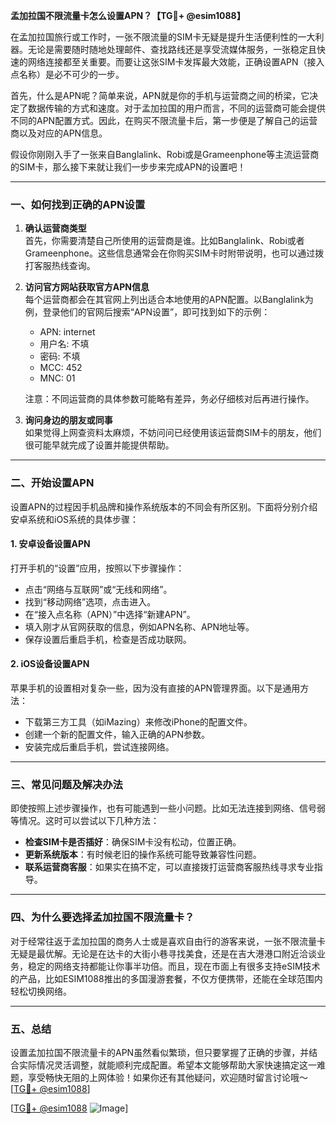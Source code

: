 **孟加拉国不限流量卡怎么设置APN？【TG💪+ @esim1088】**

在孟加拉国旅行或工作时，一张不限流量的SIM卡无疑是提升生活便利性的一大利器。无论是需要随时随地处理邮件、查找路线还是享受流媒体服务，一张稳定且快速的网络连接都至关重要。而要让这张SIM卡发挥最大效能，正确设置APN（接入点名称）是必不可少的一步。

首先，什么是APN呢？简单来说，APN就是你的手机与运营商之间的桥梁，它决定了数据传输的方式和速度。对于孟加拉国的用户而言，不同的运营商可能会提供不同的APN配置方式。因此，在购买不限流量卡后，第一步便是了解自己的运营商以及对应的APN信息。

假设你刚刚入手了一张来自Banglalink、Robi或是Grameenphone等主流运营商的SIM卡，那么接下来就让我们一步步来完成APN的设置吧！

---

### **一、如何找到正确的APN设置**
1. **确认运营商类型**  
   首先，你需要清楚自己所使用的运营商是谁。比如Banglalink、Robi或者Grameenphone。这些信息通常会在你购买SIM卡时附带说明，也可以通过拨打客服热线查询。

2. **访问官方网站获取官方APN信息**  
   每个运营商都会在其官网上列出适合本地使用的APN配置。以Banglalink为例，登录他们的官网后搜索“APN设置”，即可找到如下的示例：
   - APN: internet
   - 用户名: 不填
   - 密码: 不填
   - MCC: 452
   - MNC: 01

   注意：不同运营商的具体参数可能略有差异，务必仔细核对后再进行操作。

3. **询问身边的朋友或同事**  
   如果觉得上网查资料太麻烦，不妨问问已经使用该运营商SIM卡的朋友，他们很可能早就完成了设置并能提供帮助。

---

### **二、开始设置APN**
设置APN的过程因手机品牌和操作系统版本的不同会有所区别。下面将分别介绍安卓系统和iOS系统的具体步骤：

#### **1. 安卓设备设置APN**
打开手机的“设置”应用，按照以下步骤操作：
- 点击“网络与互联网”或“无线和网络”。
- 找到“移动网络”选项，点击进入。
- 在“接入点名称（APN）”中选择“新建APN”。
- 填入刚才从官网获取的信息，例如APN名称、APN地址等。
- 保存设置后重启手机，检查是否成功联网。

#### **2. iOS设备设置APN**
苹果手机的设置相对复杂一些，因为没有直接的APN管理界面。以下是通用方法：
- 下载第三方工具（如iMazing）来修改iPhone的配置文件。
- 创建一个新的配置文件，输入正确的APN参数。
- 安装完成后重启手机，尝试连接网络。

---

### **三、常见问题及解决办法**
即使按照上述步骤操作，也有可能遇到一些小问题。比如无法连接到网络、信号弱等情况。这时可以尝试以下几种方法：
- **检查SIM卡是否插好**：确保SIM卡没有松动，位置正确。
- **更新系统版本**：有时候老旧的操作系统可能导致兼容性问题。
- **联系运营商客服**：如果实在搞不定，可以直接拨打运营商客服热线寻求专业指导。

---

### **四、为什么要选择孟加拉国不限流量卡？**
对于经常往返于孟加拉国的商务人士或是喜欢自由行的游客来说，一张不限流量卡无疑是最优解。无论是在达卡的大街小巷寻找美食，还是在吉大港港口附近洽谈业务，稳定的网络支持都能让你事半功倍。而且，现在市面上有很多支持eSIM技术的产品，比如ESIM1088推出的多国漫游套餐，不仅方便携带，还能在全球范围内轻松切换网络。

---

### **五、总结**
设置孟加拉国不限流量卡的APN虽然看似繁琐，但只要掌握了正确的步骤，并结合实际情况灵活调整，就能顺利完成配置。希望本文能够帮助大家快速搞定这一难题，享受畅快无阻的上网体验！如果你还有其他疑问，欢迎随时留言讨论哦～ [[TG💪+ @esim1088](https://t.me/s/esim1088)]

[[TG💪+ @esim1088](https://t.me/s/esim1088) ![Image](https://i.postimg.cc/4NQfJmqS/Snipaste-2025-05-13-00-14-12.png)]